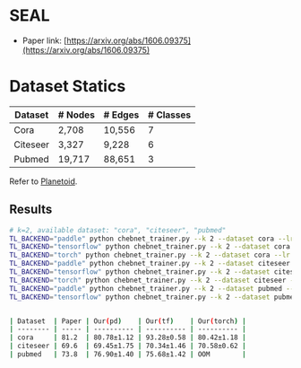 # SEAL

- Paper link: [https://arxiv.org/abs/1606.09375](https://arxiv.org/abs/1606.09375)


# Dataset Statics

| Dataset  | # Nodes | # Edges | # Classes |
|----------|---------|---------|-----------|
| Cora     | 2,708   | 10,556  | 7         |
| Citeseer | 3,327   | 9,228   | 6         |
| Pubmed   | 19,717  | 88,651  | 3         |

Refer to [Planetoid](https://gammagl.readthedocs.io/en/latest/api/gammagl.datasets.html#gammagl.datasets.Planetoid).

Results
-------

```bash
# k=2, available dataset: "cora", "citeseer", "pubmed"
TL_BACKEND="paddle" python chebnet_trainer.py --k 2 --dataset cora --lr 0.01 --hidden_dim 64 --drop_rate 0.8 --l2_coef 0.0005
TL_BACKEND="tensorflow" python chebnet_trainer.py --k 2 --dataset cora --lr 0.01 --hidden_dim 64 --drop_rate 0.7 --l2_coef 0.0005
TL_BACKEND="torch" python chebnet_trainer.py --k 2 --dataset cora --lr 0.01 --hidden_dim 64 --drop_rate 0.7 --l2_coef 0.0005
TL_BACKEND="paddle" python chebnet_trainer.py --k 2 --dataset citeseer --lr 0.01 --hidden_dim 32 --drop_rate 0.9 --l2_coef 0.0005
TL_BACKEND="tensorflow" python chebnet_trainer.py --k 2 --dataset citeseer --lr 0.01 --hidden_dim 64 --drop_rate 0.9 --l2_coef 0.0005
TL_BACKEND="torch" python chebnet_trainer.py --k 2 --dataset citeseer --lr 0.01 --hidden_dim 64 --drop_rate 0.9 --l2_coef 0.0005
TL_BACKEND="paddle" python chebnet_trainer.py --k 2 --dataset pubmed --lr 0.01 --hidden_dim 64 --drop_rate 0.6 --l2_coef 0.0005
TL_BACKEND="tensorflow" python chebnet_trainer.py --k 2 --dataset pubmed --lr 0.01 --hidden_dim 64 --drop_rate 0.6 --l2_coef 0.0005


| Dataset  | Paper | Our(pd)    | Our(tf)    | Our(torch) |
| -------- | ----- | ---------- | ---------- | ---------- |
| cora     | 81.2  | 80.78±1.12 | 93.28±0.58 | 80.42±1.18 |
| citeseer | 69.6  | 69.45±1.75 | 70.34±1.46 | 70.58±0.62 |
| pubmed   | 73.8  | 76.90±1.40 | 75.68±1.42 | OOM        |
